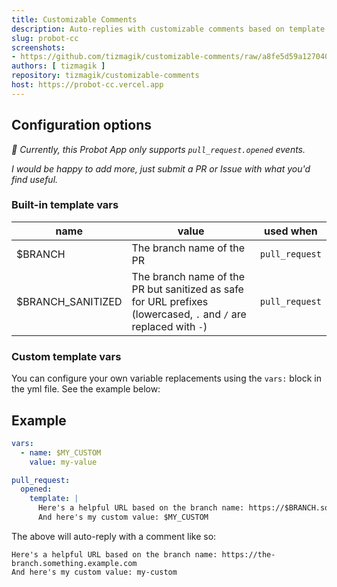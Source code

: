 ```yaml
---
title: Customizable Comments
description: Auto-replies with customizable comments based on template vars
slug: probot-cc
screenshots:
- https://github.com/tizmagik/customizable-comments/raw/a8fe5d59a127040ab6842dbf2c681e7690970544/public/probot-cc-sample.png
authors: [ tizmagik ]
repository: tizmagik/customizable-comments
host: https://probot-cc.vercel.app
---
```


## Configuration options

_📒 Currently, this Probot App only supports `pull_request.opened` events._

_I would be happy to add more, just submit a PR or Issue with what you'd find useful._

### Built-in template vars

| name               | value                                                                                                            | used when      |
| ------------------ | ---------------------------------------------------------------------------------------------------------------- | -------------- |
| \$BRANCH           | The branch name of the PR                                                                                        | `pull_request` |
| \$BRANCH_SANITIZED | The branch name of the PR but sanitized as safe for URL prefixes (lowercased, `.` and `/` are replaced with `-`) | `pull_request` |

### Custom template vars

You can configure your own variable replacements using the `vars:` block in the yml file. See the example below:

## Example

```yaml
vars:
  - name: $MY_CUSTOM
    value: my-value

pull_request:
  opened:
    template: |
      Here's a helpful URL based on the branch name: https://$BRANCH.something.example.com
      And here's my custom value: $MY_CUSTOM
```

The above will auto-reply with a comment like so:

```
Here's a helpful URL based on the branch name: https://the-branch.something.example.com
And here's my custom value: my-custom
```
